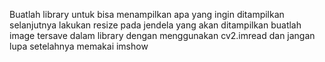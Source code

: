 Buatlah library untuk bisa menampilkan apa yang ingin ditampilkan 
selanjutnya lakukan resize pada jendela yang akan ditampilkan 
buatlah image tersave dalam library dengan menggunakan cv2.imread 
dan jangan lupa setelahnya memakai imshow 